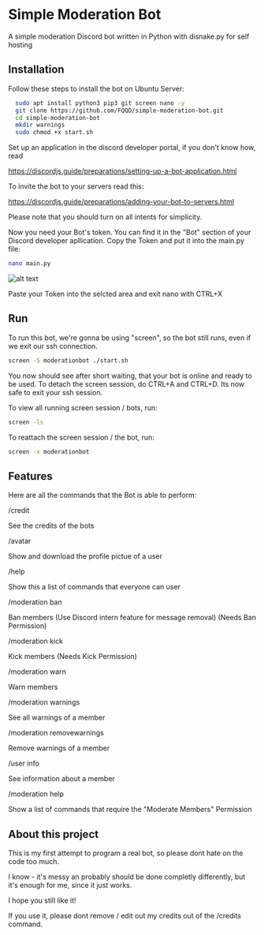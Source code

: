 
# Simple Moderation Bot

A simple moderation Discord bot written in Python with disnake.py for self hosting


## Installation

Follow these steps to install the bot on Ubuntu Server:

```bash
  sudo apt install python3 pip3 git screen nano -y
  git clone https://github.com/FQQD/simple-moderation-bot.git
  cd simple-moderation-bot
  mkdir warnings
  sudo chmod +x start.sh
```

Set up an application in the discord developer portal, if you don't know how, read

https://discordjs.guide/preparations/setting-up-a-bot-application.html

To invite the bot to your servers read this:

https://discordjs.guide/preparations/adding-your-bot-to-servers.html

Please note that you should turn on all intents for simplicity.

Now you need your Bot's token. You can find it in the "Bot" section of your Discord developer apllication. Copy the Token and put it into the main.py file:

```bash
nano main.py
```
![alt text](https://imgur.com/JFKhyvW.png)

Paste your Token into the selcted area and exit nano with CTRL+X

## Run
To run this bot, we're gonna be using "screen", so the bot still runs, even if we exit our ssh connection.
```bash
screen -S moderationbot ./start.sh
```
You now should see after short waiting, that your bot is online and ready to be used.
To detach the screen session, do CTRL+A and CTRL+D.
Its now safe to exit your ssh session.

To view all running screen session / bots, run:
```bash
screen -ls
```

To reattach the screen session / the bot, run:
```bash
screen -x moderationbot
```
## Features

Here are all the commands that the Bot is able to perform:

/credit

See the credits of the bots

/avatar

Show and download the profile pictue of a user

/help

Show this a list of commands that everyone can user

/moderation ban

Ban members (Use Discord intern feature for message removal) (Needs Ban Permission)

/moderation kick

Kick members (Needs Kick Permission)

/moderation warn

Warn members

/moderation warnings

See all warnings of a member

/moderation removewarnings

Remove warnings of a member

/user info

See information about a member

/moderation help

Show a list of commands that require the "Moderate Members" Permission
## About this project
This is my first attempt to program a real bot, so please dont hate on the code too much.

I know - it's messy an probably should be done completly differently, but it's enough for me, since it just works.

I hope you still like it!

If you use it, please dont remove / edit out my credits out of the /credits command.
